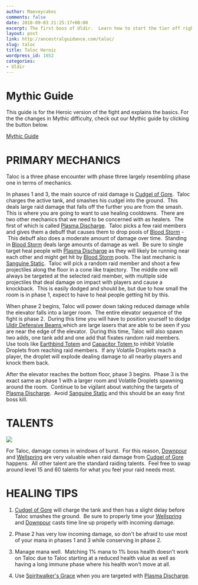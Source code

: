 ```yaml
---
author: Maeveycakes
comments: false
date: 2018-09-03 21:25:17+00:00
excerpt: The first boss of Uldir.  Learn how to start the tier off right.
layout: post
link: http://ancestralguidance.com/taloc/
slug: taloc
title: Taloc Heroic
wordpress_id: 1652
categories:
- Uldir
---
```


# Mythic Guide


This guide is for the Heroic version of the fight and explains the basics.
For the the changes in Mythic difficulty, check out our Mythic guide by clicking the button below.

[
Mythic Guide
](https://ancestralguidance.com/mythic-taloc/)


# PRIMARY MECHANICS


Taloc is a three phase encounter with phase three largely resembling phase one in terms of mechanics.

In phases 1 and 3, the main source of raid damage is [Cudgel of Gore](https://www.wowhead.com/spell=271296/cudgel-of-gore).  Taloc charges the active tank, and smashes his cudgel into the ground.  This deals large raid damage that falls off the further you are from the smash.  This is where you are going to want to use healing cooldowns.  There are two other mechanics that we need to be concerned with as healers.  The first of which is called [Plasma Discharge](https://www.wowhead.com/spell=271222/plasma-discharge).  Taloc picks a few raid members and gives them a debuff that causes them to drop pools of [Blood Storm](https://www.wowhead.com/spell=270290/blood-storm) - This debuff also does a moderate amount of damage over time.  Standing in [Blood Storm](https://www.wowhead.com/spell=270290/blood-storm) deals large amounts of damage as well.  Be sure to single target heal people with [Plasma Discharge](https://www.wowhead.com/spell=271222/plasma-discharge) as they will likely be running near each other and might get hit by [Blood Storm](https://www.wowhead.com/spell=270290/blood-storm) pools.
The last mechanic is [Sanguine Static](https://www.wowhead.com/spell=272582/sanguine-static).  Taloc will pick a random raid member and shoot a few projectiles along the floor in a cone like trajectory.  The middle one will always be targeted at the selected raid member, with multiple side projectiles that deal damage on impact with players and cause a knockback.  This is easily dodged and should be, but due to how small the room is in phase 1, expect to have to heal people getting hit by this.

When phase 2 begins, Taloc will power down taking reduced damage while the elevator falls into a larger room.  The entire elevator sequence of the fight is phase 2.  During this time you will have to position yourself to dodge[ Uldir Defensive Beams ](https://www.wowhead.com/spell=268245/uldir-defensive-beam)which are large lasers that are able to be seen if you are near the edge of the elevator.  During this time, Taloc will also spawn two adds, one tank add and one add that fixates random raid members.  Use tools like [Earthbind Totem](https://www.wowhead.com/spell=2484/earthbind-totem) and [Capacitor Totem ](https://www.wowhead.com/spell=192058/capacitor-totem)to inhibit Volatile Droplets from reaching raid members.  If any Volatile Droplets reach a player, the droplet will explode dealing damage to all nearby players and knock them back.

After the elevator reaches the bottom floor, phase 3 begins.  Phase 3 is the exact same as phase 1 with a larger room and Volatile Droplets spawning around the room.  Continue to be vigilant about watching the targets of [Plasma Discharge](https://www.wowhead.com/spell=271222/plasma-discharge).  Avoid [Sanguine Static](https://www.wowhead.com/spell=272582/sanguine-static) and this should be an easy first boss kill.


# TALENTS


![](http://ancestralguidance.com/wp-content/uploads/2018/09/talocHtalent.png)

For Taloc, damage comes in windows of burst.  For this reason, [Downpour](https://www.wowhead.com/spell=207778/downpour) and [Wellspring](https://www.wowhead.com/spell=197995/wellspring) are very valuable when raid damage from [Cudgel of Gore](https://www.wowhead.com/spell=271296/cudgel-of-gore) happens.  All other talent are the standard raiding talents.  Feel free to swap around level 15 and 60 talents for what you feel your raid needs most.


# HEALING TIPS





 	
  1. [Cudgel of Gore](https://www.wowhead.com/spell=271296/cudgel-of-gore) will charge the tank and then has a slight delay before Taloc smashes the ground.  Be sure to properly time your [Wellspring](https://www.wowhead.com/spell=197995/wellspring) and [Downpour](https://www.wowhead.com/spell=207778/downpour) casts time line up properly with incoming damage.

 	
  2. Phase 2 has very low incoming damage, so don't be afraid to use most of your mana in phases 1 and 3 while conserving in phase 2.

 	
  3. Manage mana well.  Matching 1% mana to 1% boss health doesn't work on Taloc due to Taloc starting at a reduced health value as well as having a long immune phase where his health won't move at all.

 	
  4. Use [Spiritwalker's Grace](https://www.wowhead.com/spell=79206) when you are targeted with [Plasma Discharge](https://www.wowhead.com/spell=271222/plasma-discharge).


